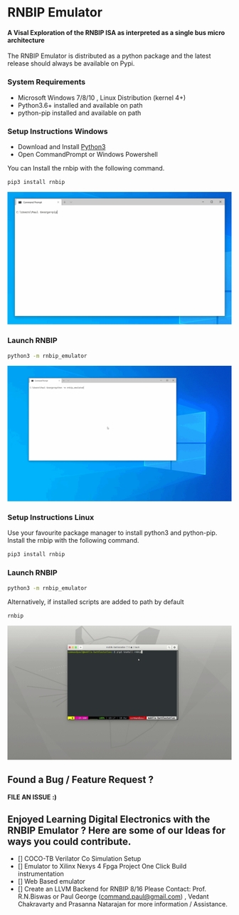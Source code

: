 # RNBIP Emulator
#### A Visal Exploration of the RNBIP ISA as interpreted as a single bus micro architecture

The RNBIP Emulator is distributed as a python package and the latest release should always be available on Pypi.     

### System Requirements
 - Microsoft Windows 7/8/10 , Linux Distribution (kernel 4+)
 - Python3.6+ installed and available on path
 - python-pip installed and available on path

### Setup Instructions Windows
  - Download and Install [Python3](https://www.python.org/downloads/)
  - Open CommandPrompt or Windows Powershell

You can Install the rnbip with the following command.
```bash
pip3 install rnbip
```
![](/docs/test.gif)

### Launch RNBIP
```bash
python3 -m rnbip_emulator
```
![](/docs/test2.gif)
### Setup Instructions Linux
Use your favourite package manager to install python3 and python-pip.   
Install the rnbip with the following command.
```bash
pip3 install rnbip
```
### Launch RNBIP
```bash
python3 -m rnbip_emulator
```
Alternatively, if installed scripts are added to path by default
```bash
rnbip
```
![](docs/rnbip_install_run.gif)
## Found a Bug / Feature Request ?
**FILE AN ISSUE :)**

## Enjoyed Learning Digital Electronics with the RNBIP Emulator ? Here are some of our Ideas for ways you could contribute.
 - [] COCO-TB Verilator Co Simulation Setup
 - [] Emulator to Xilinx Nexys 4 Fpga Project One Click Build instrumentation
 - [] Web Based emulator
 - [] Create an LLVM Backend for RNBIP 8/16
Please Contact: Prof. R.N.Biswas or Paul George (command.paul@gmail.com) , Vedant Chakravarty and Prasanna Natarajan for more information / Assistance.

